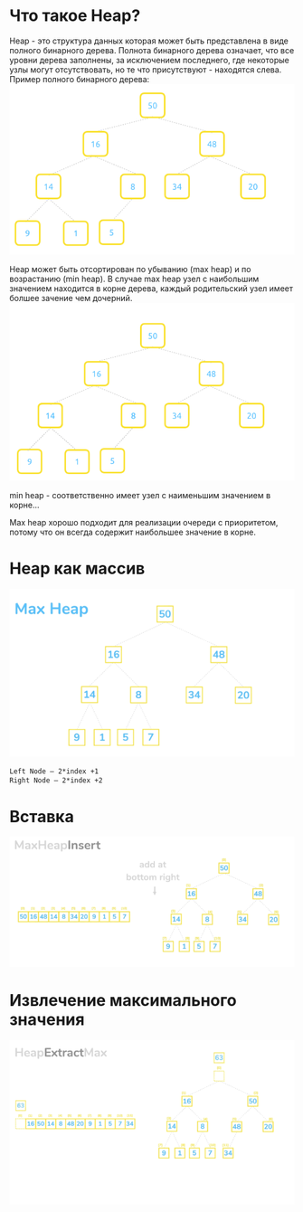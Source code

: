 # Что такое Heap?

Heap - это структура данных которая может быть представлена в виде полного бинарного дерева.
Полнота бинарного дерева означает, что все уровни дерева заполнены, за исключением последнего, где некоторые узлы могут отсутствовать, но те что присутствуют - находятся слева. 
Пример полного бинарного дерева:
![](resources/1.gif)

Heap может быть отсортирован по убыванию (max heap) и по возрастанию (min heap).
В случае max heap узел с наибольшим значением находится в корне дерева, каждый родительский узел имеет болшее зачение чем дочерний.
![](resources/2.gif)

min heap - соответственно имеет узел с наименьшим значением в корне...

Мax heap хорошо подходит для реализации очереди с приоритетом, потому что он всегда содержит наибольшее значение в корне.

# Heap как массив
![](resources/3.gif)
```
Left Node — 2*index +1
Right Node — 2*index +2
```

# Вставка
![](resources/4.gif)

# Извлечение максимального значения
![](resources/5.gif)
